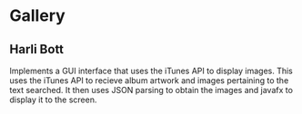 # Gallery
## Harli Bott

Implements a GUI interface that uses the iTunes API to display images. 
This uses the iTunes API to recieve album artwork and images pertaining to the text searched. It then uses JSON parsing to obtain the images and javafx to display it to the screen. 

